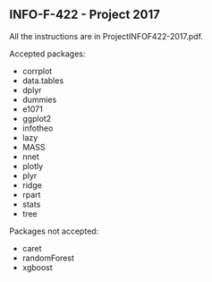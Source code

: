 ## INFO-F-422 - Project 2017

All the instructions are in ProjectINFOF422-2017.pdf.

Accepted packages:

* corrplot
* data.tables
* dplyr
* dummies
* e1071
* ggplot2
* infotheo
* lazy
* MASS
* nnet
* plotly
* plyr
* ridge
* rpart
* stats
* tree

Packages not accepted:

* caret
* randomForest
* xgboost
